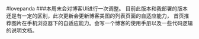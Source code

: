 #lovepanda
###本周末会对博客UI进行一次调整。
	目前此版本和我部署的版本还是有一定的区别，此次更新会更新博客美图的列表页面的自适应能力，
	首页推荐图片在手机浏览器下的自适应能力。会写一个博客的使用手册以及一些代码逻辑的说明文档。